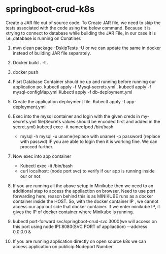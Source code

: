 # springboot-crud-k8s
Create a JAR file out of source code.
To Create JAR file, we need to skip the tests associated with the code using the below command. Because it is xtrying to connect to database while building the JAR File, in our case it is i.e.,database is running on Conatiner.

1. mvn clean package -DskipTests -U
    or
   we can update the same in docker instead of building JAR file separately.

2. Docker build . -t <nameof docker image> .
3. docker push <nameofrepo>

4. Fisrt Database Container should be up and running before running our application po.
    kubectl apply -f Mysql-secrets.yml ,
    kubectl apply -f mysql-configMap.yml
    Kubectl apply -f db-deployment.yml

6. Create the application deployment file.
    Kubectl apply -f app-deployment.yml

7. Exec into the mysql container and login with the given creds in my-secrets.yml file(Secrets values should be encoded first and added in the secret.yml)
    kubectl exec -it nameofpod /bin/bash
   - mysql -h mysql -u uname(replace with uname) -p password (replace with passwd)
   IF you are able to login then it is working fine. We can procced further.

8. Now exec into app container
   - Kubectl exec -it <nameofappcontainer> /bin/bash
   - curl localhost:<nodeport> (node port svc)
   to verify if our app is running inside our or not

9. If you are running all the above setup in Minikube then we need to an additional step to access the appliaction on browser.
   Need to use port forwarding here, reason behind this is as MINIKUBE runs as a docker container inside the HOST.
   So, with the docker container IP , we cannot access our app out side that docker container.
   If we enter minikube IP, it gives the IP of docker container where Minikube is running.

10. kubectl port-forward svc/springboot-crud-svc 3000(we will access on this port using node IP):8080(SVC PORT of appliaction) --address 0.0.0.0 &

11. If you are running application directly on open source k8s we can access application on publicip:Nodeport Number



